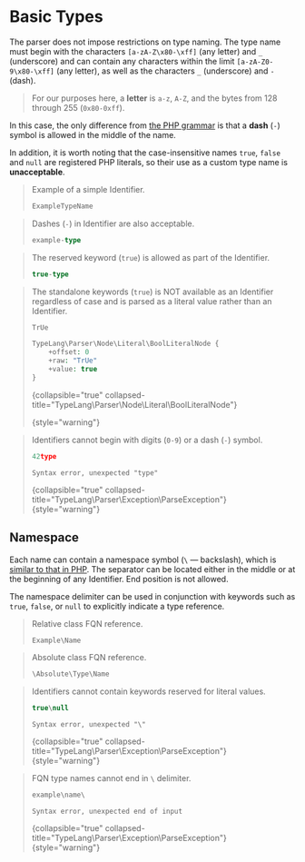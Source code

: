 # Basic Types

<secondary-label ref="phpstan"/>
<secondary-label ref="psalm"/>
<secondary-label ref="storm"/>
<show-structure for="chapter" depth="2"/>

The parser does not impose restrictions on type naming. The type name must begin
with the characters `[a-zA-Z\x80-\xff]` (any letter) and `_` (underscore) and 
can contain any characters within the limit `[a-zA-Z0-9\x80-\xff]` (any letter), 
as well as the characters `_` (underscore) and `-` (dash).

> For our purposes here, a **letter** is `a-z`, `A-Z`, and the bytes from 128
> through 255 (`0x80-0xff`).

In this case, the only difference from [the PHP grammar](https://www.php.net/manual/en/language.variables.basics.php) 
is that a **dash** (`-`) symbol is allowed in the middle of the name.

In addition, it is worth noting that the case-insensitive names `true`, `false`
and `null` are registered PHP literals, so their use as a custom type name 
is **unacceptable**.

<tabs>
<tab title="Examples">

> Example of a simple <tooltip term="Identifier">Identifier</tooltip>.
> ```typescript
> ExampleTypeName
> ```

> Dashes (`-`) in <tooltip term="Identifier">Identifier</tooltip> are also 
> acceptable.
> ```typescript
> example-type
> ```

> The reserved keyword (`true`) is allowed as part of the <tooltip
> term="Identifier">Identifier</tooltip>.
> ```typescript
> true-type
> ```

</tab>
<tab title="Counterexamples">

> The standalone keywords (`true`) is NOT available as an <tooltip
> term="Identifier">Identifier</tooltip> regardless of case and is parsed as a
> literal value rather than an <tooltip term="Identifier">Identifier</tooltip>.
> ```typescript
> TrUe
> ```
> ```php
> TypeLang\Parser\Node\Literal\BoolLiteralNode {
>     +offset: 0
>     +raw: "TrUe"
>     +value: true
> }
> ```
> {collapsible="true" collapsed-title="TypeLang\Parser\Node\Literal\BoolLiteralNode"}
> 
> {style="warning"}

> <tooltip term="Identifier">Identifiers</tooltip> cannot begin with digits
> (`0-9`) or a dash (`-`) symbol.
> ```typescript
> 42type
> ```
> ```
> Syntax error, unexpected "type"
> ```
> {collapsible="true" collapsed-title="TypeLang\Parser\Exception\ParseException"}
> {style="warning"}

</tab>
</tabs>

## Namespace

<secondary-label ref="phpstan"/>
<secondary-label ref="psalm"/>
<secondary-label ref="storm"/>

Each name can contain a namespace symbol (`\` — backslash), which is 
[similar to that in PHP](https://www.php.net/manual/en/language.namespaces.rationale.php). The separator can be located either in the middle
or at the beginning of any <tooltip term="Identifier">Identifier</tooltip>. End
position is not allowed.

The namespace delimiter can be used in conjunction with keywords such as `true`,
`false`, or `null` to explicitly indicate a type reference.

<tabs>
<tab title="Examples">

> Relative class <tooltip term="FQN">FQN</tooltip> reference.
> ```typescript
> Example\Name
> ```

> Absolute class <tooltip term="FQN">FQN</tooltip> reference.
> ```typescript
> \Absolute\Type\Name
> ```

</tab>
<tab title="Counterexamples">

> <tooltip term="Identifier">Identifiers</tooltip> cannot contain keywords
> reserved for literal values.
> ```typescript
> true\null
> ```
> ```
> Syntax error, unexpected "\"
> ```
> {collapsible="true" collapsed-title="TypeLang\Parser\Exception\ParseException"}
> {style="warning"}

> <tooltip term="FQN">FQN</tooltip> type names cannot end in `\` delimiter.
> ```typescript
> example\name\
> ```
> ```
> Syntax error, unexpected end of input
> ```
> {collapsible="true" collapsed-title="TypeLang\Parser\Exception\ParseException"}
> {style="warning"}

</tab>
</tabs>

